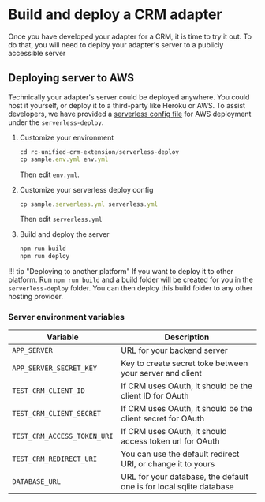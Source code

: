 # Build and deploy a CRM adapter

Once you have developed your adapter for a CRM, it is time to try it out. To do that, you will need to deploy your adapter's server to a publicly accessible server


## Deploying server to AWS

Technically your adapter's server could be deployed anywhere. You could host it yourself, or deploy it to a third-party like Heroku or AWS. To assist developers, we have provided a [serverless config file](https://www.serverless.com/) for AWS deployment under the `serverless-deploy`. 

1. Customize your environment
    
    ```js
	cd rc-unified-crm-extension/serverless-deploy
	cp sample.env.yml env.yml
	```
	
	Then edit `env.yml`.

2. Customize your serverless deploy config
    
	```js
	cp sample.serverless.yml serverless.yml
	```
	
	Then edit `serverless.yml`

3. Build and deploy the server

    ```js
	npm run build
	npm run deploy
	```
	
!!! tip "Deploying to another platform" 
    If you want to deploy it to other platform. Run `npm run build` and a build folder will be created for you in the `serverless-deploy` folder. You can then deploy this build folder to any other hosting provider.

### Server environment variables

| Variable                    | Description                                                         |
|-----------------------------|---------------------------------------------------------------------|
| `APP_SERVER`                | URL for your backend server                                         |
| `APP_SERVER_SECRET_KEY`     | Key to create secret toke between your server and client            |
| `TEST_CRM_CLIENT_ID`        | If CRM uses OAuth, it should be the client ID for OAuth             |
| `TEST_CRM_CLIENT_SECRET`    | If CRM uses OAuth, it should be the client secret for OAuth         |
| `TEST_CRM_ACCESS_TOKEN_URI` | If CRM uses OAuth, it should access token url for OAuth             |
| `TEST_CRM_REDIRECT_URI`     | You can use the default redirect URI, or change it to yours         |
| `DATABASE_URL`              | URL for your database, the default one is for local sqlite database |

